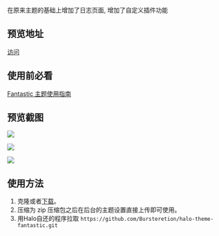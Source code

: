 在原来主题的基础上增加了日志页面, 增加了自定义插件功能

## 预览地址

[访问](https://www.lwjppz.cn/)

## 使用前必看

[Fantastic 主题使用指南](https://www.imkun.dev/archives/Fantastic%20主题使用指南)

## 预览截图

![](https://www.lwjppz.cn/upload/2020/2/Q20200229170128-9f65480067fa4ef3998b203776e0bacd.png)



![](https://www.lwjppz.cn/upload/2020/2/20200229170655-7186c521fb194a599057842195ff0947.png)

![](https://www.lwjppz.cn/upload/2020/2/20200229192353-d9f1191bc6fc4d899d2645752177fe21.png)

## 使用方法

1. 克隆或者[下载](https://codeload.github.com/imkundev/halo-theme-fantastic/zip/master)。
2. 压缩为 zip 压缩包之后在后台的主题设置直接上传即可使用。
3. 用Halo自还的程序拉取 `https://github.com/Bursteretion/halo-theme-fantastic.git`
